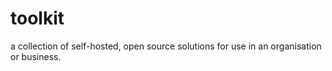 # toolkit
a collection of self-hosted, open source solutions for use in an organisation or business. 
